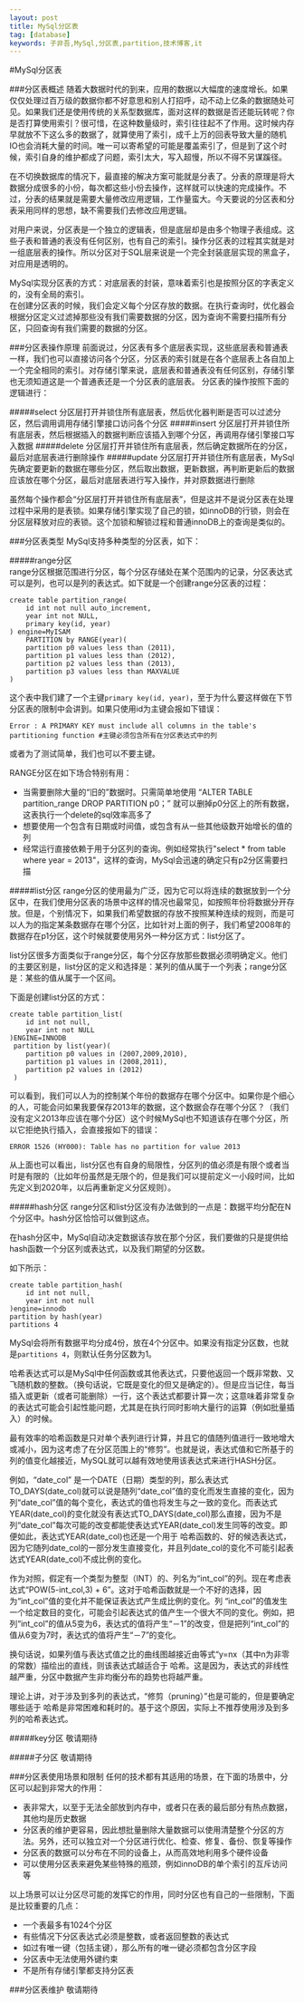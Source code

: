 ```yaml
---
layout: post
title: MySql分区表
tag: [database]
keywords: 子非吾,MySql,分区表,partition,技术博客,it
---
```

#MySql分区表

###分区表概述
随着大数据时代的到来，应用的数据以大幅度的速度增长。如果仅仅处理过百万级的数据你都不好意思和别人打招呼，动不动上亿条的数据随处可见。如果我们还是使用传统的关系型数据库，面对这样的数据是否还能玩转呢？你是否打算使用索引？很可惜，在这种数量级时，索引往往起不了作用。这时候内存早就放不下这么多的数据了，就算使用了索引，成千上万的回表导致大量的随机IO也会消耗大量的时间。唯一可以寄希望的可能是覆盖索引了，但是到了这个时候，索引自身的维护都成了问题，索引太大，写入超慢，所以不得不另谋蹊径。
    
在不切换数据库的情况下，最直接的解决方案可能就是分表了。分表的原理是将大数据分成很多的小份，每次都这些小份去操作，这样就可以快速的完成操作。不过，分表的结果就是需要大量修改应用逻辑，工作量蛮大。今天要说的分区表和分表采用同样的思想，缺不需要我们去修改应用逻辑。    

对用户来说，分区表是一个独立的逻辑表，但是底层却是由多个物理子表组成。这些子表和普通的表没有任何区别，也有自己的索引。操作分区表的过程其实就是对一组底层表的操作。所以分区对于SQL层来说是一个完全封装底层实现的黑盒子，对应用是透明的。  
  
MySql实现分区表的方式：对底层表的封装，意味着索引也是按照分区的字表定义的，没有全局的索引。    
在创建分区表的时候，我们会定义每个分区存放的数据。在执行查询时，优化器会根据分区定义过滤掉那些没有我们需要数据的分区，因为查询不需要扫描所有分区，只回查询有我们需要的数据的分区。

###分区表操作原理
前面说过，分区表有多个底层表实现，这些底层表和普通表一样，我们也可以直接访问各个分区，分区表的索引就是在各个底层表上各自加上一个完全相同的索引。对存储引擎来说，底层表和普通表没有任何区别，存储引擎也无须知道这是一个普通表还是一个分区表的底层表。
分区表的操作按照下面的逻辑进行：

#####select
分区层打开并锁住所有底层表，然后优化器判断是否可以过滤分区，然后调用调用存储引擎接口访问各个分区
#####insert
分区层打开并锁住所有底层表，然后根据插入的数据判断应该插入到哪个分区，再调用存储引擎接口写入数据
#####delete
分区层打开并锁住所有底层表，然后确定数据所在的分区，最后对底层表进行删除操作
#####update
分区层打开并锁住所有底层表，MySql先确定要更新的数据在哪些分区，然后取出数据，更新数据，再判断更新后的数据应该放在哪个分区，最后对底层表进行写入操作，并对原数据进行删除

虽然每个操作都会“分区层打开并锁住所有底层表”，但是这并不是说分区表在处理过程中采用的是表锁。如果存储引擎实现了自己的锁，如innoDB的行锁，则会在分区层释放对应的表锁。这个加锁和解锁过程和普通innoDB上的查询是类似的。
   
	
###分区表类型
MySql支持多种类型的分区表，如下：

#####range分区	
range分区根据范围进行分区，每个分区存储处在某个范围内的记录，分区表达式可以是列，也可以是列的表达式。如下就是一个创建range分区表的过程：
  
	create table partition_range(
		id int not null auto_increment,
		year int not NULL,
		primary key(id, year)
  	) engine=MyISAM
    	PARTITION by RANGE(year)(
	  	partition p0 values less than (2011),
	  	partition p1 values less than (2012),
	  	partition p2 values less than (2013),
	  	partition p3 values less than MAXVALUE
  	)
  
这个表中我们建了一个主键`primary key(id, year)`，至于为什么要这样做在下节分区表的限制中会讲到。如果只使用id为主键会报如下错误：
  
  	Error : A PRIMARY KEY must include all columns in the table's partitioning function #主键必须包含所有在分区表达式中的列
  	
或者为了测试简单，我们也可以不要主键。

RANGE分区在如下场合特别有用：

* 当需要删除大量的“旧的”数据时。只需简单地使用 “ALTER TABLE partition_range DROP PARTITION p0；” 就可以删掉p0分区上的所有数据，这表执行一个delete的sql效率高多了
* 想要使用一个包含有日期或时间值，或包含有从一些其他级数开始增长的值的列
* 经常运行直接依赖于用于分区列的查询。例如经常执行"select * from table where year = 2013"，这样的查询，MySql会迅速的确定只有p2分区需要扫描

#####list分区
range分区的使用最为广泛，因为它可以将连续的数据放到一个分区中，在我们使用分区表的场景中这样的情况也最常见，如按照年份将数据分开存放。但是，个别情况下，如果我们希望数据的存放不按照某种连续的规则，而是可以人为的指定某条数据存在哪个分区，比如针对上面的例子，我们希望2008年的数据存在p1分区，这个时候就要使用另外一种分区方式：list分区了。

list分区很多方面类似于range分区，每个分区存放那些数据必须明确定义。他们的主要区别是，list分区的定义和选择是：某列的值从属于一个列表；range分区是：某些的值从属于一个区间。

下面是创建list分区的方式：

	create table partition_list(
		id int not null,
		year int not NULL
	)ENGINE=INNODB
 	 partition by list(year)(
		partition p0 values in (2007,2009,2010),
		partition p1 values in (2008,2011),
		partition p2 values in (2012)
	 )
	 
可以看到，我们可以人为的控制某个年份的数据存在哪个分区中。如果你是个细心的人，可能会问如果我要保存2013年的数据，这个数据会存在哪个分区？（我们没有定义2013年应该在哪个分区）这个时候MySql也不知道该存在哪个分区，所以它拒绝执行插入，会直接报如下的错误：
	
	ERROR 1526 (HY000): Table has no partition for value 2013
	
从上面也可以看出，list分区也有自身的局限性，分区列的值必须是有限个或者当时是有限的（比如年份虽然是无限个的，但是我们可以提前定义一小段时间，比如先定义到2020年，以后再重新定义分区规则）。
  
#####hash分区
range分区和list分区没有办法做到的一点是：数据平均分配在N个分区中。hash分区恰恰可以做到这点。

在hash分区中，MySql自动决定数据该存放在那个分区，我们要做的只是提供给hash函数一个分区列或表达式，以及我们期望的分区数。

如下所示：

	create table partition_hash(
		id int not null,
		year int not null
	)engine=innodb
	partition by hash(year)
	partitions 4
	
MySql会将所有数据平均分成4份，放在4个分区中。如果没有指定分区数，也就是`partitions 4`，则默认任务分区数为1。

哈希表达式可以是MySql中任何函数或其他表达式，只要他返回一个既非常数、又飞随机数的整数。（换句话说，它既是变化的但又是确定的）。但是应当记住，每当插入或更新（或者可能删除）一行，这个表达式都要计算一次；这意味着非常复杂的表达式可能会引起性能问题，尤其是在执行同时影响大量行的运算（例如批量插入）的时候。

最有效率的哈希函数是只对单个表列进行计算，并且它的值随列值进行一致地增大或减小，因为这考虑了在分区范围上的“修剪”。也就是说，表达式值和它所基于的列的值变化越接近，MySQL就可以越有效地使用该表达式来进行HASH分区。

例如，“date_col” 是一个DATE（日期）类型的列，那么表达式TO_DAYS(date_col)就可以说是随列“date_col”值的变化而发生直接的变化，因为列“date_col”值的每个变化，表达式的值也将发生与之一致的变化。而表达式YEAR(date_col)的变化就没有表达式TO_DAYS(date_col)那么直接，因为不是列“date_col”每次可能的改变都能使表达式YEAR(date_col)发生同等的改变。即便如此，表达式YEAR(date_col)也还是一个用于 哈希函数的、好的候选表达式，因为它随列date_col的一部分发生直接变化，并且列date_col的变化不可能引起表达式YEAR(date_col)不成比例的变化。

作为对照，假定有一个类型为整型（INT）的、列名为“int_col”的列。现在考虑表达式“POW(5-int_col,3) + 6”。这对于哈希函数就是一个不好的选择，因为“int_col”值的变化并不能保证表达式产生成比例的变化。列 “int_col”的值发生一个给定数目的变化，可能会引起表达式的值产生一个很大不同的变化。例如，把列“int_col”的值从5变为6，表达式的值将产生“－1”的改变，但是把列“int_col”的值从6变为7时，表达式的值将产生“－7”的变化。

换句话说，如果列值与表达式值之比的曲线图越接近由等式“y=nx（其中n为非零的常数）描绘出的直线，则该表达式越适合于 哈希。这是因为，表达式的非线性越严重，分区中数据产生非均衡分布的趋势也将越严重。

理论上讲，对于涉及到多列的表达式，“修剪（pruning）”也是可能的，但是要确定哪些适于 哈希是非常困难和耗时的。基于这个原因，实际上不推荐使用涉及到多列的哈希表达式。

#####key分区
敬请期待

#####子分区
敬请期待

###分区表使用场景和限制
任何的技术都有其适用的场景，在下面的场景中，分区可以起到非常大的作用：

* 表非常大，以至于无法全部放到内存中，或者只在表的最后部分有热点数据，其他均是历史数据
* 分区表的维护更容易，因此想批量删除大量数据可以使用清楚整个分区的方法。另外，还可以独立对一个分区进行优化、检查、修复、备份、恢复等操作
* 分区表的数据可以分布在不同的设备上，从而高效地利用多个硬件设备
* 可以使用分区表来避免某些特殊的瓶颈，例如innoDB的单个索引的互斥访问等

 
 以上场景可以让分区尽可能的发挥它的作用，同时分区也有自己的一些限制，下面是比较重要的几点：
 
 + 一个表最多有1024个分区
 + 有些情况下分区表达式必须是整数，或者返回整数的表达式
 + 如过有唯一键（包括主键），那么所有的唯一键必须都包含分区字段
 + 分区表中无法使用外键约束
 + 不是所有存储引擎都支持分区表

###分区表维护
敬请期待